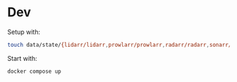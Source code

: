 # Dev

Setup with:
```sh
touch data/state/{lidarr/lidarr,prowlarr/prowlarr,radarr/radarr,sonarr/sonarr}.db{,-wal}
```

Start with:
```sh
docker compose up
```
